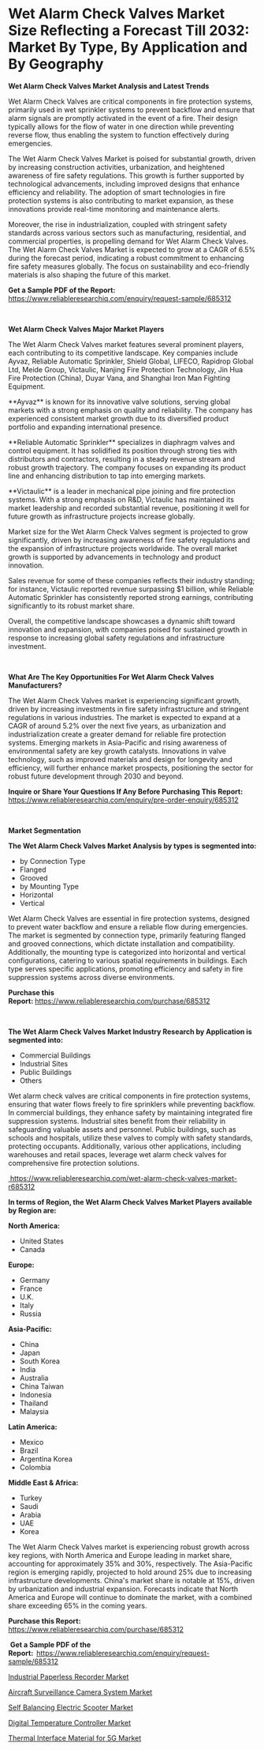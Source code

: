 <p><h1>Wet Alarm Check Valves Market Size Reflecting a Forecast Till 2032: Market By Type, By Application and By Geography</h1></p><p><strong>Wet Alarm Check Valves Market Analysis and Latest Trends</strong></p>
<p><p>Wet Alarm Check Valves are critical components in fire protection systems, primarily used in wet sprinkler systems to prevent backflow and ensure that alarm signals are promptly activated in the event of a fire. Their design typically allows for the flow of water in one direction while preventing reverse flow, thus enabling the system to function effectively during emergencies.</p><p>The Wet Alarm Check Valves Market is poised for substantial growth, driven by increasing construction activities, urbanization, and heightened awareness of fire safety regulations. This growth is further supported by technological advancements, including improved designs that enhance efficiency and reliability. The adoption of smart technologies in fire protection systems is also contributing to market expansion, as these innovations provide real-time monitoring and maintenance alerts.</p><p>Moreover, the rise in industrialization, coupled with stringent safety standards across various sectors such as manufacturing, residential, and commercial properties, is propelling demand for Wet Alarm Check Valves. The Wet Alarm Check Valves Market is expected to grow at a CAGR of 6.5% during the forecast period, indicating a robust commitment to enhancing fire safety measures globally. The focus on sustainability and eco-friendly materials is also shaping the future of this market.</p></p>
<p><strong>Get a Sample PDF of the Report:&nbsp;</strong> <a href="https://www.reliableresearchiq.com/enquiry/request-sample/685312?utm_campaign=1137&utm_medium=2&utm_source=Github&utm_content=ia&utm_term=08012025&utm_id=wet-alarm-check-valves">https://www.reliableresearchiq.com/enquiry/request-sample/685312</a></p>
<p>&nbsp;</p>
<p><strong>Wet Alarm Check Valves Major Market Players</strong></p>
<p><p>The Wet Alarm Check Valves market features several prominent players, each contributing to its competitive landscape. Key companies include Ayvaz, Reliable Automatic Sprinkler, Shield Global, LIFECO, Rapidrop Global Ltd, Meide Group, Victaulic, Nanjing Fire Protection Technology, Jin Hua Fire Protection (China), Duyar Vana, and Shanghai Iron Man Fighting Equipment.</p><p>**Ayvaz** is known for its innovative valve solutions, serving global markets with a strong emphasis on quality and reliability. The company has experienced consistent market growth due to its diversified product portfolio and expanding international presence.</p><p>**Reliable Automatic Sprinkler** specializes in diaphragm valves and control equipment. It has solidified its position through strong ties with distributors and contractors, resulting in a steady revenue stream and robust growth trajectory. The company focuses on expanding its product line and enhancing distribution to tap into emerging markets.</p><p>**Victaulic** is a leader in mechanical pipe joining and fire protection systems. With a strong emphasis on R&D, Victaulic has maintained its market leadership and recorded substantial revenue, positioning it well for future growth as infrastructure projects increase globally.</p><p>Market size for the Wet Alarm Check Valves segment is projected to grow significantly, driven by increasing awareness of fire safety regulations and the expansion of infrastructure projects worldwide. The overall market growth is supported by advancements in technology and product innovation.</p><p>Sales revenue for some of these companies reflects their industry standing; for instance, Victaulic reported revenue surpassing $1 billion, while Reliable Automatic Sprinkler has consistently reported strong earnings, contributing significantly to its robust market share.</p><p>Overall, the competitive landscape showcases a dynamic shift toward innovation and expansion, with companies poised for sustained growth in response to increasing global safety regulations and infrastructure investment.</p></p>
<p>&nbsp;</p>
<p><strong>What Are The Key Opportunities For Wet Alarm Check Valves Manufacturers?</strong></p>
<p><p>The Wet Alarm Check Valves market is experiencing significant growth, driven by increasing investments in fire safety infrastructure and stringent regulations in various industries. The market is expected to expand at a CAGR of around 5.2% over the next five years, as urbanization and industrialization create a greater demand for reliable fire protection systems. Emerging markets in Asia-Pacific and rising awareness of environmental safety are key growth catalysts. Innovations in valve technology, such as improved materials and design for longevity and efficiency, will further enhance market prospects, positioning the sector for robust future development through 2030 and beyond.</p></p>
<p><strong>Inquire or Share Your Questions If Any Before Purchasing This Report:</strong> <a href="https://www.reliableresearchiq.com/enquiry/pre-order-enquiry/685312?utm_campaign=1137&utm_medium=2&utm_source=Github&utm_content=ia&utm_term=08012025&utm_id=wet-alarm-check-valves">https://www.reliableresearchiq.com/enquiry/pre-order-enquiry/685312</a></p>
<p>&nbsp;</p>
<p><strong>Market Segmentation</strong></p>
<p><strong>The Wet Alarm Check Valves Market Analysis by types is segmented into:</strong></p>
<p><ul><li>by Connection Type</li><li>Flanged</li><li>Grooved</li><li>by Mounting Type</li><li>Horizontal</li><li>Vertical</li></ul></p>
<p><p>Wet Alarm Check Valves are essential in fire protection systems, designed to prevent water backflow and ensure a reliable flow during emergencies. The market is segmented by connection type, primarily featuring flanged and grooved connections, which dictate installation and compatibility. Additionally, the mounting type is categorized into horizontal and vertical configurations, catering to various spatial requirements in buildings. Each type serves specific applications, promoting efficiency and safety in fire suppression systems across diverse environments.</p></p>
<p><strong>Purchase this Report:&nbsp;</strong><a href="https://www.reliableresearchiq.com/purchase/685312?utm_campaign=1137&utm_medium=2&utm_source=Github&utm_content=ia&utm_term=08012025&utm_id=wet-alarm-check-valves">https://www.reliableresearchiq.com/purchase/685312</a></p>
<p>&nbsp;</p>
<p><strong>The Wet Alarm Check Valves Market Industry Research by Application is segmented into:</strong></p>
<p><ul><li>Commercial Buildings</li><li>Industrial Sites</li><li>Public Buildings</li><li>Others</li></ul></p>
<p><p>Wet alarm check valves are critical components in fire protection systems, ensuring that water flows freely to fire sprinklers while preventing backflow. In commercial buildings, they enhance safety by maintaining integrated fire suppression systems. Industrial sites benefit from their reliability in safeguarding valuable assets and personnel. Public buildings, such as schools and hospitals, utilize these valves to comply with safety standards, protecting occupants. Additionally, various other applications, including warehouses and retail spaces, leverage wet alarm check valves for comprehensive fire protection solutions.</p></p>
<p><a href="https://www.reliableresearchiq.com/wet-alarm-check-valves-market-r685312?utm_campaign=1137&utm_medium=2&utm_source=Github&utm_content=ia&utm_term=08012025&utm_id=wet-alarm-check-valves">&nbsp;https://www.reliableresearchiq.com/wet-alarm-check-valves-market-r685312</a></p>
<p><strong>In terms of Region, the Wet Alarm Check Valves Market Players available by Region are:</strong></p>
<p>
    <p> <strong> North America: </strong>
        <ul>
            <li>United States</li>
            <li>Canada</li>
        </ul>
        </p> 
    <p> <strong> Europe: </strong>
        <ul>
            <li>Germany</li>
            <li>France</li>
            <li>U.K.</li>
            <li>Italy</li>
            <li>Russia</li>
        </ul>
        </p> 
    <p> <strong> Asia-Pacific: </strong>
        <ul>
            <li>China</li>
            <li>Japan</li>
            <li>South Korea</li>
            <li>India</li>
            <li>Australia</li>
            <li>China Taiwan</li>
            <li>Indonesia</li>
            <li>Thailand</li>
            <li>Malaysia</li>
        </ul>
        </p> 
    <p> <strong> Latin America: </strong>
        <ul>
            <li>Mexico</li>
            <li>Brazil</li>
            <li>Argentina Korea</li>
            <li>Colombia</li>
        </ul>
        </p> 
    <p> <strong> Middle East & Africa: </strong>
        <ul>
            <li>Turkey</li>
            <li>Saudi</li>
            <li>Arabia</li>
            <li>UAE</li>
            <li>Korea</li>
        </ul>
    </p>
    </p>
<p><p>The Wet Alarm Check Valves market is experiencing robust growth across key regions, with North America and Europe leading in market share, accounting for approximately 35% and 30%, respectively. The Asia-Pacific region is emerging rapidly, projected to hold around 25% due to increasing infrastructure developments. China's market share is notable at 15%, driven by urbanization and industrial expansion. Forecasts indicate that North America and Europe will continue to dominate the market, with a combined share exceeding 65% in the coming years.</p></p>
<p><strong>Purchase this Report: </strong><a href="https://www.reliableresearchiq.com/purchase/685312?utm_campaign=1137&utm_medium=2&utm_source=Github&utm_content=ia&utm_term=08012025&utm_id=wet-alarm-check-valves">https://www.reliableresearchiq.com/purchase/685312</a></p>
<p>&nbsp;<strong>Get a Sample PDF of the Report:&nbsp;&nbsp;</strong><a href="https://www.reliableresearchiq.com/enquiry/request-sample/685312?utm_campaign=1137&utm_medium=2&utm_source=Github&utm_content=ia&utm_term=08012025&utm_id=wet-alarm-check-valves">https://www.reliableresearchiq.com/enquiry/request-sample/685312</a></p>
<p><strong></strong></p>
<p><p><a href="https://www.linkedin.com/pulse/industrial-paperless-recordermarketinsightsmarketsizeandgrowthprospectswithanestimatedcagrof92from2025to2032-h1kxe?utm_campaign=1137&utm_medium=2&utm_source=Github&utm_content=ia&utm_term=08012025&utm_id=wet-alarm-check-valves">Industrial Paperless Recorder Market</a></p><p><a href="https://github.com/raffadongraffadong/Market-Research-Report-List-1/blob/main/aircraft-surveillance-camera-system-market.md?utm_campaign=1137&utm_medium=2&utm_source=Github&utm_content=ia&utm_term=08012025&utm_id=wet-alarm-check-valves">Aircraft Surveillance Camera System Market</a></p><p><a href="https://www.linkedin.com/pulse/self-balancing-electric-scooter-market-dynamics-2025-2032-projected-0nzoe?utm_campaign=1137&utm_medium=2&utm_source=Github&utm_content=ia&utm_term=08012025&utm_id=wet-alarm-check-valves">Self Balancing Electric Scooter Market</a></p><p><a href="https://www.linkedin.com/pulse/digital-temperature-controller-market-analysis-2025-2032-trends-share-a4vmf?utm_campaign=1137&utm_medium=2&utm_source=Github&utm_content=ia&utm_term=08012025&utm_id=wet-alarm-check-valves">Digital Temperature Controller Market</a></p><p><a href="https://github.com/dolorespeddico90/Market-Research-Report-List-1/blob/main/thermal-interface-material-for-5g-market.md?utm_campaign=1137&utm_medium=2&utm_source=Github&utm_content=ia&utm_term=08012025&utm_id=wet-alarm-check-valves">Thermal Interface Material for 5G Market</a></p></p>